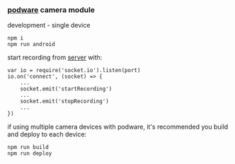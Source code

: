 ### [podware](https://github.com/ddaaggeett/podware) camera module

development - single device

    npm i
    npm run android

start recording from [server](https://github.com/ddaaggeett/podware/blob/568c68f3bc4c6336d0af896f9b80bdc411b9f9de/src/video/index.js) with:

    var io = require('socket.io').listen(port)
    io.on('connect', (socket) => {
        ...
        socket.emit('startRecording')
        ...
        socket.emit('stopRecording')
        ...
    })

if using multiple camera devices with podware, it's recommended you build and deploy to each device:

    npm run build
    npm run deploy

